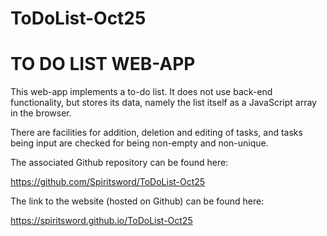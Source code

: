 # ToDoList-Oct25
# TO DO LIST WEB-APP

This web-app implements a to-do list. It does not use back-end functionality, but stores its data, namely the list itself as a JavaScript array in the browser.

There are facilities for addition, deletion and editing of tasks, and tasks being input are checked for being non-empty and non-unique.

The associated Github repository can be found here:

https://github.com/Spiritsword/ToDoList-Oct25

The link to the website (hosted on Github) can be found here:

https://spiritsword.github.io/ToDoList-Oct25